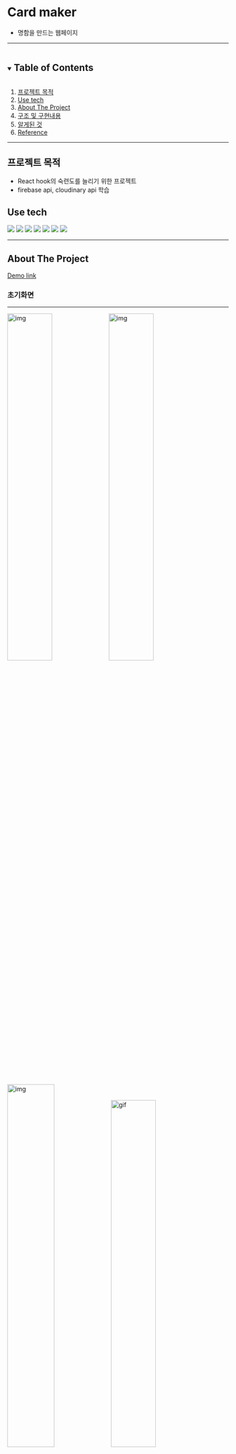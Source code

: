 <!--
*** Thanks for checking out the Best-README-Template. If you have a suggestion
*** that would make this better, please fork the repo and create a pull request
*** or simply open an issue with the tag "enhancement".
*** Thanks again! Now go create something AMAZING! :D
-->

<!-- PROJECT SHIELDS -->
<!--
*** I'm using markdown "reference style" links for readability.
*** Reference links are enclosed in brackets [ ] instead of parentheses ( ).
*** See the bottom of this document for the declaration of the reference variables
*** for contributors-url, forks-url, etc. This is an optional, concise syntax you may use.
*** https://www.markdownguide.org/basic-syntax/#reference-style-links
-->

<!-- PROJECT LOGO -->

# Card maker

-   명함을 만드는 웹페이지

---

<!-- TABLE OF CONTENTS -->
<details open="open">
  <summary><h2 style="display: inline-block">Table of Contents</h2></summary>
  <ol>
    <li><a href="#reason">프로젝트 목적</a></li>
    <li><a href="#use-tech">Use tech</a></li>
    <li>
      <a href="#about-the-project">About The Project</a>
    </li>
    <li><a href="#structure">구조 및 구현내용</a></li>
    <li><a href="#new">알게된 것</a></li>
    <li><a href="#reference">Reference</a></li>
  </ol>
</details>

---

<div id="reason"/>

## 프로젝트 목적

-   React hook의 숙련도를 늘리기 위한 프로젝트
-   firebase api, cloudinary api 학습

<!--USE TECH-->

## Use tech

<span id="use-tech">
  <img src="https://img.shields.io/badge/Javascript-orange?style=flat-square&logo=JavaScript&logoColor=white"/>
  <img src="https://img.shields.io/badge/css-blue?style=flat-square&logo=CSS3&logoColor=white"/>
  <img src="https://img.shields.io/badge/HTML-red?style=flat-square&logo=HTML5&logoColor=white"/>
  <img src="https://img.shields.io/badge/React-blue?style=flat-square&logo=React&logoColor=white"/>
  <img src="https://img.shields.io/badge/ReactRouter-critical?style=flat-square&logo=React Router&logoColor=white"/>
  <img src="https://img.shields.io/badge/firebase-yellow?style=flat-square&logo=firebase&logoColor=white"/>
  <img src="https://img.shields.io/badge/Cloudinary-orange?style=flat-square&logoColor=white"/>

</span>

---

<!-- ABOUT THE PROJECT -->

## About The Project

[Demo link](https://cardmaker-kwon.netlify.app/)

### 초기화면

---

<div>
<img width="45%" alt="img" src="https://user-images.githubusercontent.com/59603575/105945507-c02ed900-60a8-11eb-96ee-6bb7a82a391b.png">

<img width="45%" alt="img" src="https://user-images.githubusercontent.com/59603575/105945524-c755e700-60a8-11eb-9853-fe0d2ab439e8.png">
</div>

<div>
<img width="46%" alt="img" src="https://user-images.githubusercontent.com/59603575/105945519-c58c2380-60a8-11eb-871d-4dfc189d4198.png">
<img width="45%" alt="gif" src="https://user-images.githubusercontent.com/59603575/105945799-4e0ac400-60a9-11eb-987c-ef00cf142905.gif">
</div>

-   초기화면
-   타이핑 효과, firebase auth를 이용한 로그인 효과 구현

### 카드 만드는 페이지

---

<div>
<img width="45%" alt="스크린샷 2021-01-16 오후 4 09 47" src="https://user-images.githubusercontent.com/59603575/105945952-9f1ab800-60a9-11eb-80e2-4324282ea38b.png">
<img width="46%" alt="gif" src="https://user-images.githubusercontent.com/59603575/105945809-5400a500-60a9-11eb-96f3-7c2363c35aad.gif">
</div>

-   font color, background color, name 등등 여러 input을 입력받아 firebase realtime에 올리는 파트.
-   edit (왼쪽 컨테이너): 변경되는 사항이 있을때마다 firebase에 데이터를 씀
-   view (오른쪽 컨테이너): firebase.read.on을 이용해서 firebase에서 변경되는 사항이 있을때마다 업데이트

---

## Structure


### 전체 구조

<img width="1680" alt="스크린샷 2021-01-16 오후 4 10 08" src="https://user-images.githubusercontent.com/59603575/105948977-49e1a500-60af-11eb-8249-133fc1b50e0e.png">

---

### 기능

<img width="1680" style="margin:0; padding:0;" alt="스크린샷 2021-01-16 오후 4 10 08" src="https://user-images.githubusercontent.com/59603575/105949828-b4dfab80-60b0-11eb-971d-d4644c5701db.png">

1. fire base auth
2. auth 되었을때만 eidt 가능
3. firebase.read.on을 이용해서 firebase데이터가 변경될때마다 app의 state.data 업데이트

---

<div id="new"/>

## 알게된 것

-   useEffect 학습
-   React router 학습
-   firebase auth, realtimeDataBase 사용법 학습

---

## Reference

Reference Link : </br>
[firebase](https://firebase.google.com/docs/database/web/read-and-write) </br>
[cloudinary doc](https://cloudinary.com/documentation/react_image_and_video_upload) </br>
[create react](https://create-react-app.dev)</br>
[dream coding ellie](https://academy.dream-coding.com)</br>
[typing effect](https://www.youtube.com/watch?v=T4VE_6v9hFs&t=450s)

<!-- MARKDOWN LINKS & IMAGES -->
<!-- https://www.markdownguide.org/basic-syntax/#reference-style-links -->

[contributors-shield]: https://img.shields.io/github/contributors/othneildrew/Best-README-Template.svg?style=for-the-badge
[contributors-url]: https://github.com/othneildrew/Best-README-Template/graphs/contributors
[forks-shield]: https://img.shields.io/github/forks/othneildrew/Best-README-Template.svg?style=for-the-badge
[forks-url]: https://github.com/othneildrew/Best-README-Template/network/members
[stars-shield]: https://img.shields.io/github/stars/othneildrew/Best-README-Template.svg?style=for-the-badge
[stars-url]: https://github.com/othneildrew/Best-README-Template/stargazers
[issues-shield]: https://img.shields.io/github/issues/othneildrew/Best-README-Template.svg?style=for-the-badge
[issues-url]: https://github.com/othneildrew/Best-README-Template/issues
[license-shield]: https://img.shields.io/github/license/othneildrew/Best-README-Template.svg?style=for-the-badge
[license-url]: https://github.com/othneildrew/Best-README-Template/blob/master/LICENSE.txt
[linkedin-shield]: https://img.shields.io/badge/-LinkedIn-black.svg?style=for-the-badge&logo=linkedin&colorB=555
[linkedin-url]: https://linkedin.com/in/othneildrew
[product-screenshot]: images/screenshot.png
